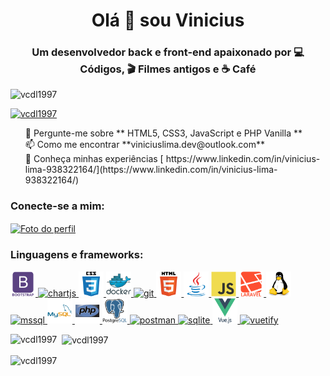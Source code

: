 <h1 align="center"> Olá 👋 sou Vinicius </h1>
    <h3 align="center"> Um desenvolvedor back e front-end apaixonado por 💻 Códigos, 🎬 Filmes antigos e ☕ Café</h3>
    <p align="left">
        <img src="https://komarev.com/ghpvc/?username=vcdl1997&label=Profile%20views&color=0e75b6&style=flat"
            alt="vcdl1997" />
    </p>
    <p align="left"> 
        <a href="https://github.com/ryo-ma/github-profile-trophy"> 
            <img src="https://github-profile-trophy.vercel.app/?username=vcdl1997" alt="vcdl1997" />
        </a>
    </p>
    <ul style="list-style-type: none;">
        <li>
            💬 Pergunte-me sobre ** HTML5, CSS3, JavaScript e PHP Vanilla **
        </li>  
        <li>
            📫 Como me encontrar **viniciuslima.dev@outlook.com**
        </li>  
        <li>
            📄 Conheça minhas experiências [
            https://www.linkedin.com/in/vinicius-lima-938322164/](https://www.linkedin.com/in/vinicius-lima-938322164/)
        </li>  
    </ul>
    <h3 align="left">Conecte-se a mim: </h3>
    <p align="left">
        <a href="https://linkedin.com/in/vinicius-lima-938322164" target="blank"> 
            <img align="center"
                src="https://raw.githubusercontent.com/rahuldkjain/github-profile-readme-generator/master/src/images/icons/Social/linked-in-alt.svg"
                alt="Foto do perfil" height="30" width="40" /> 
        </a>
    </p>
    <h3 align="left"> Linguagens e frameworks: </h3>
    <p align="left">
        <a href="https://getbootstrap.com" target="_blank"> 
            <img src="https://raw.githubusercontent.com/devicons/devicon/master/icons/bootstrap/bootstrap-plain-wordmark.svg"
                alt="bootstrap" width="40" height="40" />
        </a> 
        <a href="https://www.chartjs.org" target="_blank">
            <img src="https://www.chartjs.org/media/logo-title.svg" alt="chartjs"
                width="40" height="40"/>
        </a>
        <a href="https://www.w3schools.com/css/" target="_blank">
            <img src="https://raw.githubusercontent.com/devicons/devicon/master/icons/css3/css3-original-wordmark.svg"
                alt="css3" width="40" height="40" />
        </a> 
        <a href="https://www.docker.com/" target="_blank">
            <img src="https://raw.githubusercontent.com/devicons/devicon/master/icons/docker/docker-original-wordmark.svg"
                alt="docker" width="40" height="40" />
        </a>
        <a href="https://git-scm.com/" target="_blank">
            <img src="https://www.vectorlogo.zone/logos/git-scm/git-scm-icon.svg" 
                alt="git" width="40" height="40"/>
        </a>
        <a href="https://www.w3.org/html/" target="_blank">
            <img src="https://raw.githubusercontent.com/devicons/devicon/master/icons/html5/html5-original-wordmark.svg" 
                alt="html5" width="40" height="40"/> 
        </a>
        <a href="https://www.java.com" target="_blank">
            <img src="https://raw.githubusercontent.com/devicons/devicon/master/icons/java/java-original.svg"
                alt="java" width="40" height="40"/>
        </a> 
        <a href="https://developer.mozilla.org/en-US/docs/Web/JavaScript" target="_blank">
            <img src="https://raw.githubusercontent.com/devicons/devicon/master/icons/javascript/javascript-original.svg"
                        alt="javascript" width="40" height="40" />
        </a> 
        <a href="https://laravel.com/" target="_blank">
            <img src="https://raw.githubusercontent.com/devicons/devicon/master/icons/laravel/laravel-plain-wordmark.svg"
                    alt="laravel" width="40" height="40"/>
        </a>
        <a href="https://www.linux.org/" target="_blank">
            <img src="https://raw.githubusercontent.com/devicons/devicon/master/icons/linux/linux-original.svg"
                alt="linux" width="40" height="40"/>
        </a>
        <a href="https://www.microsoft.com/en-us/sql-server" target="_blank">
            <img src="https://www.svgrepo.com/show/303229/microsoft-sql-server-logo.svg" 
                alt="mssql" width="40" height="40" /> 
        </a>
        <a href="https://www.mysql.com/" target="_blank">
            <img src="https://raw.githubusercontent.com/devicons/devicon/master/icons/mysql/mysql-original-wordmark.svg"
                alt="mysql" width="40" height="40" />
        </a>
        <a href="https://www.php.net" target="_blank "> 
            <img src="https://raw.githubusercontent.com/devicons/devicon/master/icons/php/php-original.svg"
                alt="php" width="40" height="40"/>
        </a>
        <a href="https://www.postgresql.org" target="_blank">
            <img src="https://raw.githubusercontent.com/devicons/devicon/master/icons/postgresql/postgresql-original-wordmark.svg"
                        alt=" postgresql " width="40" height="40"/>
        </a>
        <a href="https://postman.com" target="_blank">
            <img src="https://www.vectorlogo.zone/logos/getpostman/getpostman-icon.svg"
                alt="postman" width="40" height="40" />
        </a>
        <a href="https://www.sqlite.org/" target="_blank">
            <img src="https://www.vectorlogo.zone/logos/sqlite/sqlite-icon.svg"
                alt="sqlite" width="40" height="40" />
        </a>
        <a href="https://vuejs.org/" target="_blank">
            <img src="https://raw.githubusercontent.com/devicons/devicon/master/icons/vuejs/vuejs-original-wordmark.svg" alt="vuejs" width="40" height="40"/>
        </a> 
        <a href="https://vuetifyjs.com/en/" target="_blank"> 
            <img src="https://bestofjs.org/logos/vuetify.svg" 
                alt="vuetify" width="40" height="40" />
        </a> 
    </p>
    <p>
        <img align="left" src="https://github-readme-stats.vercel.app/api/top-langs?username=vcdl1997&show_icons=true&locale=en&layout=compact"
            alt="vcdl1997"/>
    </p>
    <p>&nbsp;
        <img align="center" src="https://github-readme-stats.vercel.app/api?username=vcdl1997&show_icons=true&locale=en"
            alt="vcdl1997" />
    </p>
    <p>
        <img align="center" src="https://github-readme-streak-stats.herokuapp.com/?user=vcdl1997&"
            alt="vcdl1997" /> 
    </p>
